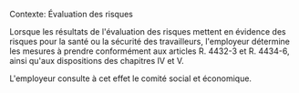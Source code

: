 Contexte: Évaluation des risques

Lorsque les résultats de l'évaluation des risques mettent en évidence des risques pour la santé ou la sécurité des travailleurs, l'employeur détermine les mesures à prendre conformément aux articles R. 4432-3 et R. 4434-6, ainsi qu'aux dispositions des chapitres IV et V.

L'employeur consulte à cet effet le comité social et économique.